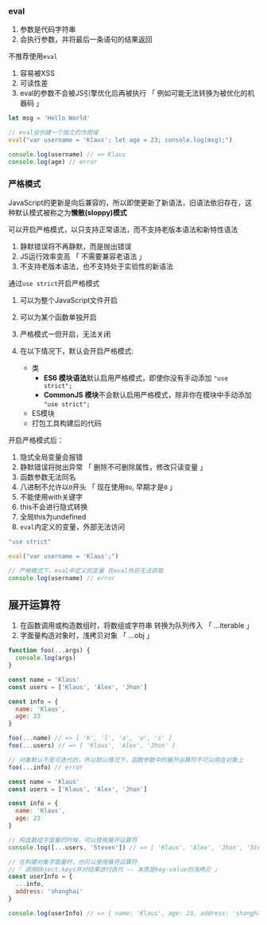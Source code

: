 ### eval

1. 参数是代码字符串
2. 会执行参数，并将最后一条语句的结果返回



不推荐使用`eval`

1. 容易被XSS
2. 可读性差
3. eval的参数不会被JS引擎优化后再被执行 「 例如可能无法转换为被优化的机器码 」



```js
let msg = 'Hello World'

// eval会创建一个独立的作用域
eval("var username = 'Klaus'; let age = 23; console.log(msg);")

console.log(username) // => Klaus
console.log(age) // error
```



### 严格模式

JavaScript的更新是向后兼容的，所以即使更新了新语法，旧语法依旧存在，这种默认模式被称之为**懒散(sloppy)模式**

可以开启严格模式，以只支持正常语法，而不支持老版本语法和新特性语法

1. 静默错误将不再静默，而是抛出错误
2. JS运行效率变高 「 不需要兼容老语法 」
3. 不支持老版本语法，也不支持处于实验性的新语法



通过`use strict`开启严格模式

1. 可以为整个JavaScript文件开启
2. 可以为某个函数单独开启



1. 严格模式一但开启，无法关闭
2. 在以下情况下，默认会开启严格模式:
   + 类
     - **ES6 模块语法**默认启用严格模式，即使你没有手动添加 `"use strict";`
     - **CommonJS 模块**不会默认启用严格模式，除非你在模块中手动添加 `"use strict";`
   + ES模块
   + 打包工具构建后的代码



开启严格模式后：

1. 隐式全局变量会报错
2. 静默错误将抛出异常 「 删除不可删除属性，修改只读变量 」
3. 函数参数无法同名
4. 八进制不允许以`0`开头 「 现在使用`0o`, 早期才是`0` 」
5. 不能使用with关键字
6. this不会进行隐式转换
7. 全局this为undefined
8. `eval`内定义的变量，外部无法访问

```js
"use strict"

eval("var username = 'Klaus';")

// 严格模式下，eval中定义的变量 在eval外将无法获取
console.log(username) // error
```



## 展开运算符

1. 在函数调用或构造数组时，将数组或字符串 转换为队列传入 「 ...iterable 」
2. 字面量构造对象时，浅拷贝对象 「 ...obj 」

```js
function foo(...args) {
  console.log(args)
}

const name = 'Klaus'
const users = ['Klaus', 'Alex', 'Jhon']

const info = {
  name: 'Klaus',
  age: 23
}

foo(...name) // => [ 'K', 'l', 'a', 'u', 's' ]
foo(...users) // => [ 'Klaus', 'Alex', 'Jhon' ]

// 对象默认不是可迭代的，所以默认情况下，函数参数中的展开运算符不可以用在对象上
foo(...info) // error
```

```js
const name = 'Klaus'
const users = ['Klaus', 'Alex', 'Jhon']

const info = {
  name: 'Klaus',
  age: 23
}

// 构造数组字面量的时候，可以使用展开运算符
console.log([...users, 'Steven']) // => [ 'Klaus', 'Alex', 'Jhon', 'Steven' ]

// 在构建对象字面量时，也可以使用展开运算符 
//「 调用Object.keys并对结果进行迭代 -- 本质是key-value的浅拷贝 」
const userInfo = {
  ...info,
  address: 'shanghai'
}

console.log(userInfo) // => { name: 'Klaus', age: 23, address: 'shanghai' }
```

